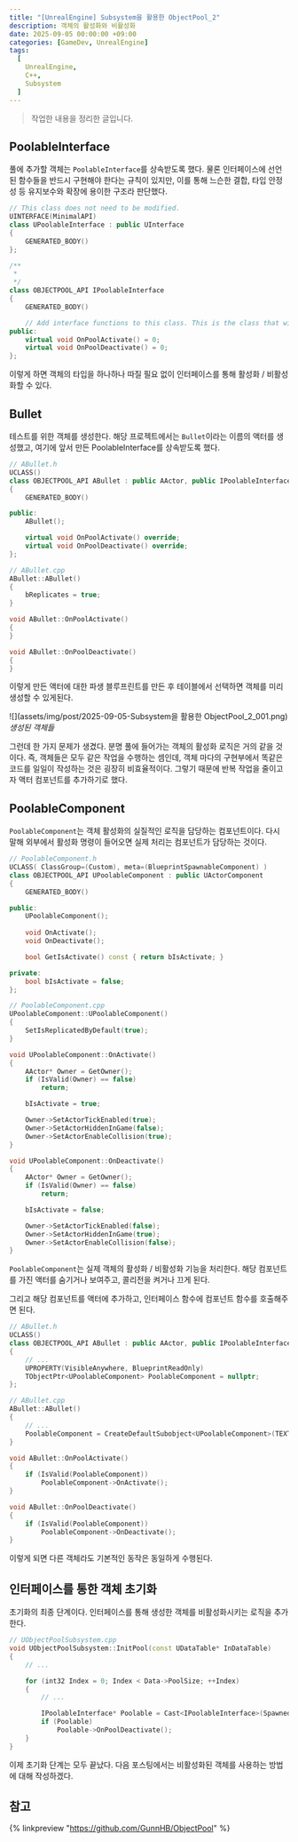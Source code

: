 ```yaml
---
title: "[UnrealEngine] Subsystem을 활용한 ObjectPool_2"
description: 객체의 활성화와 비활성화
date: 2025-09-05 00:00:00 +09:00
categories: [GameDev, UnrealEngine]
tags:
  [
    UnrealEngine,
    C++,
    Subsystem
  ]
---
```


> 작업한 내용을 정리한 글입니다.

## PoolableInterface
풀에 추가할 객체는 `PoolableInterface`를 상속받도록 했다. 물론 인터페이스에 선언된 함수들을 반드시 구현해야 한다는 규칙이 있지만, 이를 통해 느슨한 결합, 타입 안정성 등 유지보수와 확장에 용이한 구조라 판단했다.

```c++
// This class does not need to be modified.
UINTERFACE(MinimalAPI)
class UPoolableInterface : public UInterface
{
	GENERATED_BODY()
};

/**
 * 
 */
class OBJECTPOOL_API IPoolableInterface
{
	GENERATED_BODY()

	// Add interface functions to this class. This is the class that will be inherited to implement this interface.
public:
	virtual void OnPoolActivate() = 0;
	virtual void OnPoolDeactivate() = 0;
};
```

이렇게 하면 객체의 타입을 하나하나 따질 필요 없이 인터페이스를 통해 활성화 / 비활성화할 수 있다.

##  Bullet
테스트를 위한 객체를 생성한다. 해당 프로젝트에서는 `Bullet`이라는 이름의 액터를 생성했고, 여기에 앞서 만든 PoolableInterface를 상속받도록 했다.

```c++
// ABullet.h
UCLASS()
class OBJECTPOOL_API ABullet : public AActor, public IPoolableInterface
{
	GENERATED_BODY()

public:
	ABullet();

	virtual void OnPoolActivate() override;
	virtual void OnPoolDeactivate() override;
};

// ABullet.cpp
ABullet::ABullet()
{
	bReplicates = true;
}

void ABullet::OnPoolActivate()
{
}

void ABullet::OnPoolDeactivate()
{
}
```

이렇게 만든 액터에 대한 파생 블루프린트를 만든 후 테이블에서 선택하면 객체를 미리 생성할 수 있게된다.

![](assets/img/post/2025-09-05-Subsystem을 활용한 ObjectPool_2_001.png)
_생성된 객체들_

그런데 한 가지 문제가 생겼다. 분명 풀에 들어가는 객체의 활성화 로직은 거의 같을 것이다. 즉, 객체들은 모두 같은 작업을 수행하는 셈인데, 객체 마다의 구현부에서 똑같은 코드를 일일이 작성하는 것은 굉장히 비효율적이다. 그렇기 때문에 반복 작업을 줄이고자 액터 컴포넌트를 추가하기로 했다.

## PoolableComponent
`PoolableComponent`는 객체 활성화의 실질적인 로직을 담당하는 컴포넌트이다. 다시 말해 외부에서 활성화 명령이 들어오면 실제 처리는 컴포넌트가 담당하는 것이다.

```c++
// PoolableComponent.h
UCLASS( ClassGroup=(Custom), meta=(BlueprintSpawnableComponent) )
class OBJECTPOOL_API UPoolableComponent : public UActorComponent
{
	GENERATED_BODY()

public:
	UPoolableComponent();
	
	void OnActivate();
	void OnDeactivate();

	bool GetIsActivate() const { return bIsActivate; }

private:
	bool bIsActivate = false;
};

// PoolableComponent.cpp
UPoolableComponent::UPoolableComponent()
{
	SetIsReplicatedByDefault(true);
}

void UPoolableComponent::OnActivate()
{
	AActor* Owner = GetOwner();
	if (IsValid(Owner) == false)
		return;

	bIsActivate = true;

	Owner->SetActorTickEnabled(true);
	Owner->SetActorHiddenInGame(false);
	Owner->SetActorEnableCollision(true);
}

void UPoolableComponent::OnDeactivate()
{
	AActor* Owner = GetOwner();
	if (IsValid(Owner) == false)
		return;

	bIsActivate = false;

	Owner->SetActorTickEnabled(false);
	Owner->SetActorHiddenInGame(true);
	Owner->SetActorEnableCollision(false);
}
```

`PoolableComponent`는 실제 객체의 활성화 / 비활성화 기능을 처리한다. 해당 컴포넌트를 가진 액터를 숨기거나 보여주고, 콜리전을 켜거나 끄게 된다.

그리고 해당 컴포넌트를 액터에 추가하고, 인터페이스 함수에 컴포넌트 함수를 호출해주면 된다.

``` c++
// ABullet.h
UCLASS()
class OBJECTPOOL_API ABullet : public AActor, public IPoolableInterface
{
	// ...
	UPROPERTY(VisibleAnywhere, BlueprintReadOnly)
	TObjectPtr<UPoolableComponent> PoolableComponent = nullptr;
};

// ABullet.cpp
ABullet::ABullet()
{
	// ...
	PoolableComponent = CreateDefaultSubobject<UPoolableComponent>(TEXT("PoolableComponent"));
}

void ABullet::OnPoolActivate()
{
	if (IsValid(PoolableComponent))
		PoolableComponent->OnActivate();
}

void ABullet::OnPoolDeactivate()
{
	if (IsValid(PoolableComponent))
		PoolableComponent->OnDeactivate();
}
```

이렇게 되면 다른 객체라도 기본적인 동작은 동일하게 수행된다.

## 인터페이스를 통한 객체 초기화
초기화의 최종 단계이다. 인터페이스를 통해 생성한 객체를 비활성화시키는 로직을 추가한다.

```c++
// UObjectPoolSubsystem.cpp
void UObjectPoolSubsystem::InitPool(const UDataTable* InDataTable)
{
	// ...

	for (int32 Index = 0; Index < Data->PoolSize; ++Index)
	{
		// ...

		IPoolableInterface* Poolable = Cast<IPoolableInterface>(SpawnedActor);
		if (Poolable)
			Poolable->OnPoolDeactivate();
	}
}
```

이제 초기화 단계는 모두 끝났다. 다음 포스팅에서는 비활성화된 객체를 사용하는 방법에 대해 작성하겠다.

## 참고
{% linkpreview "https://github.com/GunnHB/ObjectPool" %}